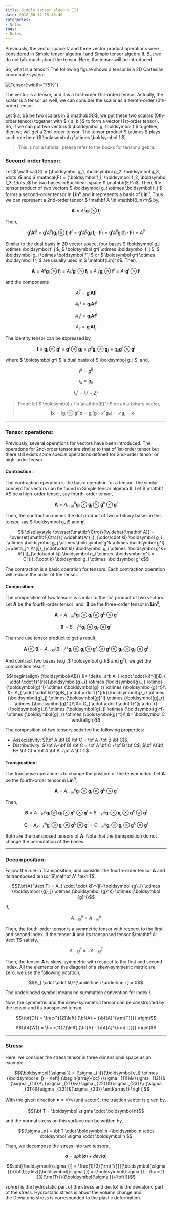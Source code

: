 ```yaml
---
title: Simple tensor algebra III
date: 2018-08-12 15:48:48
categories:
- Notes
tags:
- Notes 
---
```


Previously, the vector space $\mathbb{V}$ and three vector product operations were considered in Simple tensor algebra I and Simple tensor algebra II. But we do not talk much about the tensor. Here, the tensor will be introduced.

<!-- more -->

So, what is a tensor? The following figure shows a tensor in a 2D Cartesian coordinate system.

![Tensor](/uploads/images/2018/SimpleTensorAlgebraIII1.png){:width="75%"}

The vector is a tensor, and it is a first-order (1st-order) tensor. Actually, the scalar is a tensor as well, we can consider the scalar as a zeroth-order (0th-order) tensor.

Let $ a, b$ be two scalars in $ \mathbb{R}$, we put these two scalars (0th-order tensor) together with $ \{ a, b \}$ to form a vector (1st-order tensor). So, if we can put two vectors $ \boldsymbol g, \boldsymbol f $ together, then we will get a 2nd-order tensor. The tensor product $ \otimes $ plays such role here ($ \boldsymbol g \otimes \boldsymbol f $).

> This is not a tutorial, please refer to the books for tensor algebra.

### Second-order tensor:

Let $ \mathcal{G} = \{\boldsymbol g_1, \boldsymbol g_2, \boldsymbol g_3, \dots \}$ and $ \mathcal{F} = \{\boldsymbol f_1, \boldsymbol f_2, \boldsymbol f_3, \dots \}$ be two bases in Euclidean space $ \mathbb{E}^n$. Then, the tensor product of two vectors $ \boldsymbol g_i \otimes \boldsymbol f_j $ forms a second-order tensor in $\mathbf{Lin}^n$ and it represents a basis of $\mathbf{Lin}^n$, Thus we can represent a 2nd-order tensor $ \mathbf A \in \mathbf{Lin}^n$ by,

$$ \displaystyle \mathbf{A} = A^{ij} \boldsymbol g_i \otimes \boldsymbol f_j$$

Then,

$$ \displaystyle \boldsymbol g^i \mathbf{A} \boldsymbol f^j= \boldsymbol g^i A^{ij} (\boldsymbol g_i  \otimes \boldsymbol f_j) \boldsymbol f^j = \boldsymbol g^i A^{ij} \boldsymbol g_i   (\boldsymbol f_j \cdot \boldsymbol f^j) = \boldsymbol g^i A^{ij} \boldsymbol g_i   (\boldsymbol f_j \cdot \boldsymbol f^j) = A^{ij}$$

Similar to the dual basis in 2D vector space, four bases $ \boldsymbol g_i \otimes \boldsymbol f_j $, $ \boldsymbol g^i \otimes \boldsymbol f_j $, $ \boldsymbol g_i \otimes \boldsymbol f^j $ or $ \boldsymbol g^i \otimes \boldsymbol f^j $ are usually used in $ \mathbf{Lin}^n$. Then,

$$\displaystyle \mathbf{A} = A^{ij} \boldsymbol g_i \otimes \boldsymbol f_j = A^j_{i \cdot} \boldsymbol g^i \otimes \boldsymbol f_j= A^i_{\cdot j} \boldsymbol g_i \otimes \boldsymbol f^j = A^{ij} \boldsymbol g^i \otimes \boldsymbol f^j$$

and the components

$$ \displaystyle A^{ij} = \boldsymbol g^i \mathbf{A} \boldsymbol f^j$$

$$\displaystyle A^j_{i \cdot} = \boldsymbol g_i \mathbf{A} \boldsymbol f^j$$

$$ \displaystyle A^i_{\cdot j} = \boldsymbol g_i \mathbf{A} \boldsymbol f^j$$

$$ \displaystyle A_{ij} = \boldsymbol g_i \mathbf{A} \boldsymbol f_j$$

The identity tensor can be expressed by

$$ \mathbf{I} = \boldsymbol g_i \otimes \boldsymbol g^i = \boldsymbol g^i \otimes \boldsymbol g_i = g^{ij}  \boldsymbol g_i \otimes \boldsymbol g_j = g_{ij}  \boldsymbol g^i \otimes \boldsymbol g^j$$

where $ \boldsymbol g^i $ is dual basis of $ \boldsymbol g_i $, and,

$$ \displaystyle I^{ij} = g^{ij}$$

$$ \displaystyle I_{ij} = g_{ij}$$

$$ \displaystyle I^i_{\cdot j} = I^j_{i \cdot} = \delta^i_j$$

> Proof: let $ \boldsymbol x \in \mathbb{E}^n$ be an arbitrary vector,
> $$ \displaystyle \mathbf{I} \boldsymbol{x} =  (\boldsymbol g_i \otimes \boldsymbol g^i)\boldsymbol{x} = \boldsymbol{g}_i (\boldsymbol{g}^i \cdot x^k \boldsymbol{g}_k) = x^i \boldsymbol{g}_i = \boldsymbol{x}$$

---

### Tensor operations:

Previously, several operations for vectors have been introduced. The operations for 2nd-order tensor are similar to that of 1st-order tensor but there still exists some special operations defined for 2nd-order tensor or high-order tensor.

#### Contraction :

The contraction operation is the basic operation for a tensor. The similar concept for vectors can be found in Simple tensor algebra II. Let $ \mathbf A$ be a high-order tensor, say fourth-order tensor,

$$ \displaystyle \mathbf A = A^{ij}_{\cdot\cdot kl} \boldsymbol g_i \otimes \boldsymbol g_j \otimes \boldsymbol g^k \otimes \boldsymbol g^l$$

Then, the contraction means the dot product of two arbitrary bases in this tensor, say $ \boldsymbol g_j$ and $\boldsymbol g^l$,

$$ \displaystyle \overset{\mathbf{Ctrc}}{\widehat{\mathbf A}} = \overset{\mathbf{Ctrc}}{ \widehat{A^{ij}_{\cdot\cdot kl} \boldsymbol g_i \otimes \boldsymbol g_j \otimes \boldsymbol g^k \otimes \boldsymbol g^l} }=\delta_j^l A^{ij}_{\cdot\cdot kl} \boldsymbol g_i \otimes  \boldsymbol g^k= A^{ij}_{\cdot\cdot kj} \boldsymbol g_i \otimes  \boldsymbol g^k = C^{i}_{\cdot k} \boldsymbol g_i \otimes  \boldsymbol g^k$$

The contraction is a basic operation for tensors. Each contraction operation will reduce the order of the tensor.

#### Composition:

The composition of two tensors is similar to the dot product of two vectors. Let $\mathbf A$ be the fourth-order tensor  and  $\mathbf B$ be the three-order tensor in $\mathbf{Lin}^n$,

$$\mathbf A = A^{ij}_{\cdot\cdot kl} \boldsymbol g_i \otimes \boldsymbol g_j \otimes \boldsymbol g^k \otimes \boldsymbol g^l$$

$$\mathbf B = B^{rs}_{\cdot\cdot t} \boldsymbol g_r \otimes \boldsymbol g_s \otimes \boldsymbol g^t$$

Then we use tensor product to get a result,

$$\mathbf A \otimes \mathbf B = A^{ij}_{\cdot\cdot kl} B^{rs}_{\cdot\cdot t} \boldsymbol g_i \otimes \boldsymbol g_j \otimes \boldsymbol g^k \otimes \boldsymbol g^l \otimes \boldsymbol g_r \otimes \boldsymbol g_s \otimes \boldsymbol g^t$$

And contract two bases (e.g.,$ \boldsymbol g_k$ and $\boldsymbol g^s$), we get the composition result,

$$\begin{align}
{\boldsymbol{AB}} &= \delta _s^k A_{ \cdot \cdot kl}^{ij}B_{ \cdot \cdot t}^{rs}{\boldsymbol{g}_i} \otimes {\boldsymbol{g}_j} \otimes {\boldsymbol{g}^l} \otimes {\boldsymbol{g}_r} \otimes {\boldsymbol{g}^t}\\
&= A_{ \cdot \cdot kl}^{ij}B_{ \cdot \cdot t}^{rk}{\boldsymbol{g}_i} \otimes {\boldsymbol{g}_j} \otimes {\boldsymbol{g}^l} \otimes {\boldsymbol{g}_r} \otimes {\boldsymbol{g}^t}\\
&= C_{ \cdot \cdot l \cdot t}^{ij \cdot r}{\boldsymbol{g}_i} \otimes {\boldsymbol{g}_j} \otimes {\boldsymbol{g}^l} \otimes {\boldsymbol{g}_r} \otimes {\boldsymbol{g}^t}\\
&= \boldsymbol C
\end{align}$$

The composition of two tensors satisfied the following properties:

* Associativity: $(\bf A \bf B) \bf C = \bf A (\bf B \bf C)$,
* Distributivity: $(\bf A+\bf B) \bf C = \bf A \bf C +\bf B \bf C$; $\bf A(\bf B+ \bf C) = \bf A \bf B +\bf A \bf C$.

#### Transposition:

The transpose operation is to change the position of the tensor index. Let $\mathbf A$ be the fourth-order tensor in $\mathbf{Lin}^n$,

$$\mathbf A = A^{ij}_{\cdot\cdot kl} \boldsymbol g_i \otimes \boldsymbol g_j \otimes \boldsymbol g^k \otimes \boldsymbol g^l$$

Then,

$$\mathbf B = A^{ji}_{\cdot\cdot kl} \boldsymbol g_i \otimes \boldsymbol g_j \otimes \boldsymbol g^k \otimes \boldsymbol g^l = B^{ij}_{\cdot\cdot kl} \boldsymbol g_i \otimes \boldsymbol g_j \otimes \boldsymbol g^k \otimes \boldsymbol g^l$$

$$\mathbf C = A^{\cdot ji}_{k \cdot\cdot l} \boldsymbol g_i \otimes \boldsymbol g_j \otimes \boldsymbol g^k \otimes \boldsymbol g^l = C^{ij}_{\cdot\cdot kl} \boldsymbol g_i \otimes \boldsymbol g_j \otimes \boldsymbol g^k \otimes \boldsymbol g^l$$

Both are the transposed tensors of $\mathbf A$. Note that the transposition do not change the permutation of the bases.

---

### Decomposition:

Follow the rule in Transposition, and consider the fourth-order tensor $\mathbf A$ and its transposed tensor $\mathbf A^ \text T$,

$${\bf{A}^\text T} = A_{ \cdot \cdot kl}^{ji}{\boldsymbol {g}_i} \otimes {\boldsymbol {g}_j} \otimes {\boldsymbol {g}^k} \otimes {\boldsymbol {g}^l}$$

If,

$$A_{ \cdot \cdot kl}^{ji} = A_{ \cdot \cdot kl}^{ij}$$

Then, the fouth-order tensor is a symmetric tensor with respect to the first and second index. If the tensor $\mathbf A$ and its transposed tensor $\mathbf A^ \text T$ satisfy,

$$A_{ \cdot \cdot kl}^{ji} = -A_{ \cdot \cdot kl}^{ij}$$

Then, the tensor $\mathbf A$ is skew-symmetric with respect to the first and second index. All the elements on the diagonal of a skew-symmetric matrix are zero, we use the following notation,

$$A_{ \cdot \cdot kl}^{\underline i \underline i } = 0$$

The underlinded symbol means no summation convention for index $i$.

Now, the symmetric and the skew-symmetric tensor can be constructed by the tensor and its transposed tensor,

$${\bf{D}} = \frac{1}{2}\left( {\bf{A} + {\bf{A}^{\rm{T}}}} \right)$$

$${\bf{W}} = \frac{1}{2}\left( {\bf{A} - {\bf{A}^{\rm{T}}}} \right)$$

---

### Stress:

Here, we consider the stress tensor in three dimensional space as an example,

$${\boldsymbol{ \sigma }} = {\sigma _{ij}}{\boldsymbol e_i} \otimes {\boldsymbol e_j} = \left[ {\begin{array}{cc}
{\sigma _{11}}&{\sigma _{12}}&{\sigma _{13}}\\
{\sigma _{21}}&{\sigma _{22}}&{\sigma _{23}}\\
{\sigma _{31}}&{\sigma _{32}}&{\sigma _{33}}
\end{array}} \right]$$

With the given direction $\boldsymbol n=n^i \boldsymbol e_i$ (unit vector), the traction vector is given by,

$${\bf T = \boldsymbol \sigma \cdot \boldsymbol n}$$

and the normal stress on this surface can be written by,

$${\sigma _n} = \bf T \cdot \boldsymbol n =\boldsymbol n \cdot \boldsymbol \sigma \cdot \boldsymbol n $$

Then, we decompose the stress into two tensors,

$${\boldsymbol{\sigma }} = sph({\boldsymbol{\sigma }}) + dev({\boldsymbol{\sigma }})$$

$$sph({\boldsymbol{\sigma }}) = \frac{1}{3}{\rm{Tr}}({\boldsymbol{\sigma }}){\bf{I}};dev({\boldsymbol{\sigma }}) = {\boldsymbol{\sigma }} - \frac{1}{3}{\rm{Tr}}({\boldsymbol{\sigma }}){\bf{I}}$$

$sph({\boldsymbol{\sigma }})$ is the hydrostatic part of the stress and $dev({\boldsymbol{\sigma }})$ is the deviatoric part of the stress. Hydrostatic stress is about the volumn change and the Deviatoric stress is corresponded to the plastic deformation.
